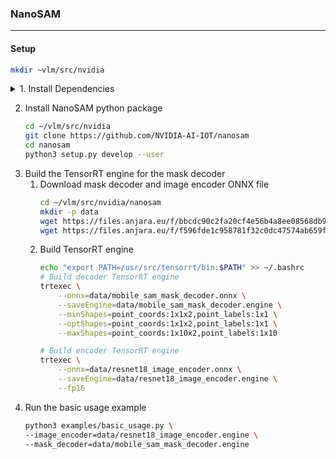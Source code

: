 ### NanoSAM
---
#### Setup
```bash
mkdir ~vlm/src/nvidia
```
<details>
<summary>1. Install Dependencies</summary>

> 1. install Pytorch
>>2. install torch2trt
    ```bash
    cd ~/vlm/src/nvidia
    git clone https://github.com/NVIDIA-AI-IOT/torch2trt
    cd torch2trt
    sed -i '29,$d' CMakeLists.txt
    pip install .
    ```
3. install NVIDIA TensorRT
4. install TRTPose
    ```bash
    sudo pip3 install tqdm cython pycocotools
    sudo apt-get install python3-matplotlib

    cd ~/vlm/src/nvidia
    git clone https://github.com/NVIDIA-AI-IOT/trt_pose
    cd trt_pose
    sudo python3 setup.py install
    ```
5. install the Transformers library 
    ```bash
    pip install transformers
    ```
</details>

2. Install NanoSAM python package
    ```bash
    cd ~/vlm/src/nvidia
    git clone https://github.com/NVIDIA-AI-IOT/nanosam
    cd nanosam
    python3 setup.py develop --user
    ```
3. Build the TensorRT engine for the mask decoder
    1. Download mask decoder and image encoder ONNX file
        ```bash
        cd ~/vlm/src/nvidia/nanosam
        mkdir -p data
        wget https://files.anjara.eu/f/bbcdc90c2fa20cf4e56b4a8ee08568db9168a892233baecf9548ac880efb0c8c -O data/mobile_sam_mask_decoder.onnx
        wget https://files.anjara.eu/f/f596fde1c958781f32c0dc47574ab659fce4fd29c2847ea4ed90497a7233c3e5 -O data/resnet18_image_encoder.onnx
        ```
    2. Build TensorRT engine
        ```bash
        echo "export PATH=/usr/src/tensorrt/bin:$PATH" >> ~/.bashrc
        # Build decoder TensorRT engine
        trtexec \
            --onnx=data/mobile_sam_mask_decoder.onnx \
            --saveEngine=data/mobile_sam_mask_decoder.engine \
            --minShapes=point_coords:1x1x2,point_labels:1x1 \
            --optShapes=point_coords:1x1x2,point_labels:1x1 \
            --maxShapes=point_coords:1x10x2,point_labels:1x10

        # Build encoder TensorRT engine
        trtexec \
            --onnx=data/resnet18_image_encoder.onnx \
            --saveEngine=data/resnet18_image_encoder.engine \
            --fp16
        ```
4. Run the basic usage example
    ```bash
    python3 examples/basic_usage.py \
    --image_encoder=data/resnet18_image_encoder.engine \
    --mask_decoder=data/mobile_sam_mask_decoder.engine
    ```